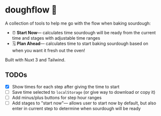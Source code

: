 # doughflow 🍞

A collection of tools to help me go with the flow when baking sourdough:
- ⏰ **Start Now**— calculates time sourdough will be ready from the current time and stages with adjustable time ranges
- 🗓️ **Plan Ahead**— calculates time to start baking sourdough based on when you want it fresh out the oven!

Built with Nuxt 3 and Tailwind.

## TODOs

- [x] Show times for each step after giving the time to start
- [ ] Save time selected to `localStorage` (or give way to download or copy it)
- [ ] Add minus/plus buttons for step hour ranges
- [ ] Add stages to "start now"— allows user to start now by default, but also enter in current step to determine when sourdough will be ready
